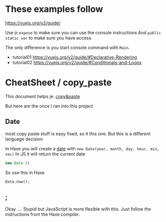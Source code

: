 # These examples follow

<https://vuejs.org/v2/guide/>


Use `@:expose` to make sure you can use the console instructions
And `public static var` to make sure you have access.

The only difference is you start console command with `Main`.

- tutorial01 <https://vuejs.org/v2/guide/#Declarative-Rendering>
- tutorial02 <https://vuejs.org/v2/guide/#Conditionals-and-Loops>



# CheatSheet / copy_paste

This document helps je: [copy&paste](https://github.com/MatthijsKamstra/haxejs/blob/master/haxejs/copy_paste.md)

But here are the once I ran into this project


## Date

most copy paste stuff is easy fixed, so it this one.
But this is a different language decision

In Haxe you will create a [date](http://api.haxe.org/Date.html) with `new Date(year, month, day, hour, min, sec)`
In JS it will return the current date

```js
new Date ()
```

So use this in Haxe

```haxe
Date.now();
```



## ;

Okay .... Stupid but JavaScript is more flexible with this. Just follow the instructions from the Haxe compiler.